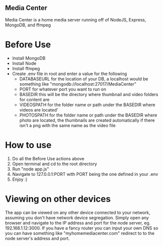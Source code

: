 ## Media Center

Media Center is a home media server running off of NodeJS, Express, MongoDB, and ffmpeg

# Before Use
- Install MongoDB
- Install Node
- Install ffmpeg
- Create .env file in root and enter a value for the following
  - DATABASEURL for the location of your DB, a localhost would be something like "mongodb://localhost:27017/MediaCenter"
  - PORT for whatever port you want to run on
  - BASEDIR this will be the directory where thumbnail and video folders for content are
  - VIDEOSPATH for the folder name or path under the BASEDIR where videos are located'
  - PHOTOSPATH for the folder name or path under the BASEDIR where photo are located, the thumbnails are created automatically if there isn't a png with the same name as      the video file
  

# How to use

1. Do all the Before Use actions above
2. Open terminal and cd to the root directory
3. Run "node app.js"
4. Navigate to 127.0.0.1:PORT with PORT being the one defined in your .env
5. Enjoy :)

# Viewing on other devices
 The app can be viewed on any other device connected to your network, assuming you don't have network device segregation.
 Simply open any browser and navigate to the IP address and port for the node server, eg. 192.168.1.12:3000. If you have a fancy router you can input your own DNS
 so you can have something like "myhomemediacenter.com" redirect to to the node server's address and port.
